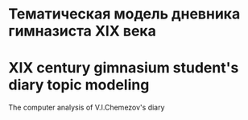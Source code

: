 # Тематическая модель дневника гимназиста XIX века
# XIX century gimnasium student's diary topic modeling
 The computer analysis of V.I.Chemezov's diary
